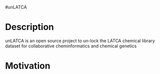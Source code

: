 #unLATCA
##
# Description

unLATCA is an open source project to un-lock the LATCA chemical library dataset for collaborative cheminformatics and chemical genetics

##
# Motivation 

